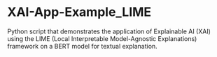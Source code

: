 # XAI-App-Example_LIME
Python script that demonstrates the application of Explainable AI (XAI) using the LIME (Local Interpretable Model-Agnostic Explanations) framework on a BERT model for textual explanation.
